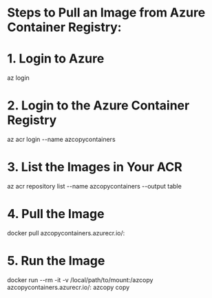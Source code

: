 # Steps to Pull an Image from Azure Container Registry:

# 1. Login to Azure

az login

# 2. Login to the Azure Container Registry

az acr login --name azcopycontainers

# 3. List the Images in Your ACR 

az acr repository list --name azcopycontainers --output table

# 4. Pull the Image

docker pull azcopycontainers.azurecr.io/<imagename>:<tag>

# 5. Run the Image

docker run --rm -it -v /local/path/to/mount:/azcopy azcopycontainers.azurecr.io/<imagename>:<tag> azcopy copy <source> <destination>
